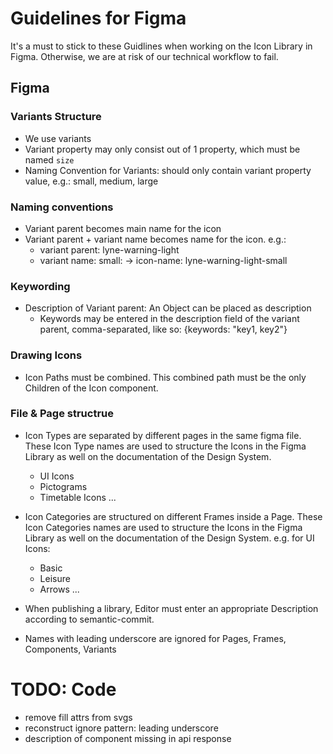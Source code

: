 # Guidelines for Figma

It's a must to stick to these Guidlines when working on the Icon Library in Figma. Otherwise, we are at risk of our technical workflow to fail.

## Figma

### Variants Structure
- We use variants
- Variant property may only consist out of 1 property, which must be named ```size```
- Naming Convention for Variants: should only contain variant property value, e.g.: small, medium, large

### Naming conventions
- Variant parent becomes main name for the icon
- Variant parent + variant name becomes name for the icon. e.g.:
	- variant parent: lyne-warning-light
	- variant name: small:
  -> icon-name: lyne-warning-light-small

### Keywording
- Description of Variant parent: An Object can be placed as description
	- Keywords may be entered in the description field of the variant parent, comma-separated, like so: {keywords: "key1, key2"}

### Drawing Icons
- Icon Paths must be combined. This combined path must be the only Children of the Icon component.

### File & Page structrue

- Icon Types are separated by different pages in the same figma file. These Icon Type names are used to structure the Icons in the Figma Library as well on the documentation of the Design System.
	- UI Icons
	- Pictograms
	- Timetable Icons
	...

- Icon Categories are structured on different Frames inside a Page. These Icon Categories names are used to structure the Icons in the Figma Library as well on the documentation of the Design System. e.g. for UI Icons:
	- Basic
	- Leisure
	- Arrows
	...

- When publishing a library, Editor must enter an appropriate Description according to semantic-commit.

- Names with leading underscore are ignored for Pages, Frames, Components, Variants

# TODO: Code

- remove fill attrs from svgs
- reconstruct ignore pattern: leading underscore
- description of component missing in api response
